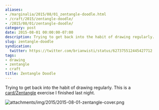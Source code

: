 ```yaml
---
aliases:
- /marginalia/2015/08/01_zentangle-doodle.html
- /craft/2015/zentangle-doodle/
- /2015/08/01/zentangle-doodle/
category: post
date: 2015-08-01 00:00:00-07:00
description: Trying to get back into the habit of drawing regularly.
slug: zentangle-doodle
syndication:
  twitter: https://twitter.com/brianwisti/status/627375512445427712
tags:
- drawing
- zentangle
- craft
title: Zentangle Doodle
---
```


Trying to get back into the habit of drawing regularly. This is a [card/Zentangle](../../../card/Zentangle.md) exercise I finished last night.

<!--more-->

![attachments/img/2015/2015-08-01-zentangle-cover.png](../../../attachments/img/2015/2015-08-01-zentangle-cover.png)
